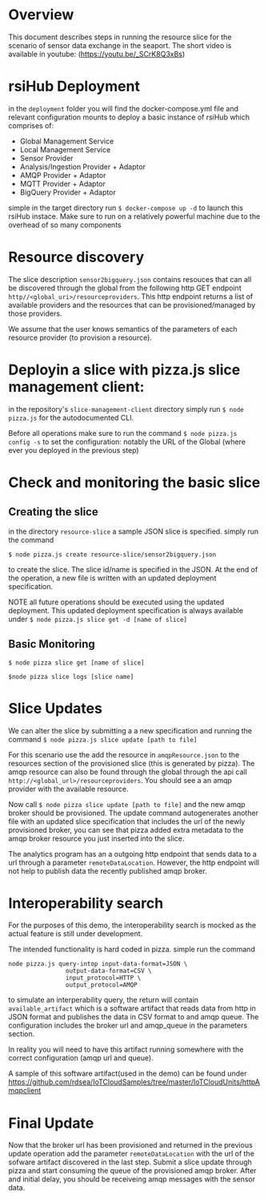 # Overview
This document describes steps in running the  resource slice for the scenario of sensor data exchange in the seaport.
 The short video is available in youtube: (https://youtu.be/_SCrK8Q3xBs)
 
# rsiHub Deployment

in the `deployment` folder you will find the docker-compose.yml file and relevant configuration mounts to deploy a basic instance of rsiHub which comprises of:

* Global Management Service
* Local Management Service
* Sensor Provider
* Analysis/Ingestion Provider + Adaptor
* AMQP Provider + Adaptor
* MQTT Provider + Adaptor
* BigQuery Provider + Adaptor

simple in the target directory run `$ docker-compose up -d` to launch this rsiHub instace. Make sure to run on a relatively powerful machine due to the overhead of so many components

# Resource discovery

The slice description `sensor2bigquery.json` contains resouces that can all be discovered through the global from the following http GET endpoint `http//<global_uri>/resourceproviders`. This http endpoint returns a list of available providers and the resources that can be provisioned/managed by those providers. 

We assume that the user knows semantics of the parameters of each resource provider (to provision a resource).

# Deployin a slice with pizza.js slice management client:

in the repository's `slice-management-client` directory simply run `$ node pizza.js` for the autodocumented CLI.

Before all operations make sure to run the command `$ node pizza.js config -s` to set the configuration: notably the URL of the Global (where ever you deployed in the previous step)

# Check and monitoring the basic slice

## Creating the slice

in the directory `resource-slice` a sample JSON slice is specified. simply run the command

`$ node pizza.js create resource-slice/sensor2bigquery.json`

to create the slice. The slice id/name is specified in the JSON. At the end of the operation, a new file is written with an updated deployment specification.

NOTE all future operations should be executed using the updated deployment. This updated deployment specification is always available under `$ node pizza.js slice get -d [name of slice]`

## Basic Monitoring

`$ node pizza slice get [name of slice]`

`$node pizza slice logs [slice name]`

# Slice Updates

We can alter the slice by submitting a a new specification and running the command `$ node pizza.js slice update [path to file]`

For this scenario use the add the resource in `amqpResource.json` to the resources section of the provisioned slice (this is generated by pizza).
The amqp resource can also be found through the global through the api call `http://<global_url>/resourceproviders`. You should see a an amqp provider
with the available resource.

Now call `$ node pizza slice update [path to file]` and the new amqp broker should be provisioned. The update command autogenerates another 
file with an updated slice specification that includes the url of the newly provisioned broker, you can see that pizza added extra metadata to the amqp broker resource you just inserted into the slice.

The analytics program has an a outgoing http endpoint that sends data to a url through a parameter `remoteDataLocation`. However, the http endpoint 
will not help to publish data the recently published amqp broker. 

# Interoperability search

For the purposes of this demo, the interoperability search is mocked as the actual feature is still under development. 

The intended functionality is hard coded in pizza. simple run the command

```
node pizza.js query-intop input-data-format=JSON \
                output-data-format=CSV \
                input_protocol=HTTP \
                output_protocol=AMQP    
```

to simulate an interperability query, the return will contain `available_artifact` which is a software artifact that reads data from http in JSON format and publishes the data in CSV format to and amqp queue. The configuration includes the broker url and amqp_queue in the parameters section.

In reality you will need to have this artifact running somewhere with the correct configuration (amqp url and queue). 

A sample of this software artifact(used in the demo) can be found under https://github.com/rdsea/IoTCloudSamples/tree/master/IoTCloudUnits/httpAmqpclient

# Final Update

Now that the broker url has been provisioned and returned in the previous update operation add the parameter `remoteDataLocation` with the url of the 
sofware artifact discovered in the last step. Submit a slice update through pizza and start consuming the queue of the provisioned amqp broker. After and initial delay, you should be receiveing amqp messages with the sensor data.


